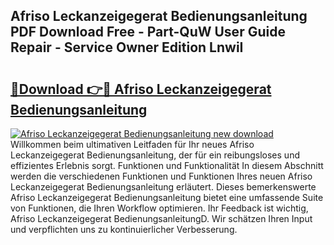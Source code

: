 ## Afriso Leckanzeigegerat Bedienungsanleitung PDF Download Free - Part-QuW User Guide Repair - Service Owner Edition LnwiI

# <h2><a href="http://df4158.blite.top/?on=Afriso+Leckanzeigegerat+Bedienungsanleitung">🔗Download 👉🔴 Afriso Leckanzeigegerat Bedienungsanleitung</a></h2>

[![Afriso Leckanzeigegerat Bedienungsanleitung new download](https://i.imgur.com/lujVjoI.png)](http://df4158.blite.top/?on=Afriso+Leckanzeigegerat+Bedienungsanleitung)
Willkommen beim ultimativen Leitfaden für Ihr neues Afriso Leckanzeigegerat Bedienungsanleitung, der für ein reibungsloses und effizientes Erlebnis sorgt. Funktionen und Funktionalität In diesem Abschnitt werden die verschiedenen Funktionen und Funktionen Ihres neuen Afriso Leckanzeigegerat Bedienungsanleitung erläutert. Dieses bemerkenswerte Afriso Leckanzeigegerat Bedienungsanleitung bietet eine umfassende Suite von Funktionen, die Ihren Workflow optimieren. Ihr Feedback ist wichtig, Afriso Leckanzeigegerat BedienungsanleitungD. Wir schätzen Ihren Input und verpflichten uns zu kontinuierlicher Verbesserung.
